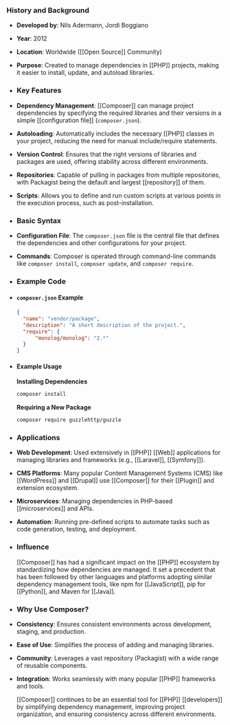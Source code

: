### **History and Background**
- **Developed by**: Nils Adermann, Jordi Boggiano
- **Year**: 2012
- **Location**: Worldwide ([[Open Source]] Community)
- **Purpose**: Created to manage dependencies in [[PHP]] projects, making it easier to install, update, and autoload libraries.
- ### **Key Features**
- **Dependency Management**: [[Composer]] can manage project dependencies by specifying the required libraries and their versions in a simple [[configuration file]] (`composer.json`).
- **Autoloading**: Automatically includes the necessary [[PHP]] classes in your project, reducing the need for manual include/require statements.
- **Version Control**: Ensures that the right versions of libraries and packages are used, offering stability across different environments.
- **Repositories**: Capable of pulling in packages from multiple repositories, with Packagist being the default and largest [[repository]] of them.
- **Scripts**: Allows you to define and run custom scripts at various points in the execution process, such as post-installation.
- ### **Basic Syntax**
- **Configuration File**: The `composer.json` file is the central file that defines the dependencies and other configurations for your project.
- **Commands**: Composer is operated through command-line commands like `composer install`, `composer update`, and `composer require`.
- ### **Example Code**
- #### `composer.json` Example
  
  ```json
  {
    "name": "vendor/package",
    "description": "A short description of the project.",
    "require": {
        "monolog/monolog": "2.*"
    }
  }
  ```
- #### Example Usage
  
  **Installing Dependencies**
  
  ```sh
  composer install
  ```
  
  **Requiring a New Package**
  
  ```sh
  composer require guzzlehttp/guzzle
  ```
- ### **Applications**
- **Web Development**: Used extensively in [[PHP]] [[Web]] applications for managing libraries and frameworks (e.g., [[Laravel]], [[Symfony]]).
- **CMS Platforms**: Many popular Content Management Systems (CMS) like [[WordPress]] and [[Drupal]] use [[Composer]] for their [[Plugin]] and extension ecosystem.
- **Microservices**: Managing dependencies in PHP-based [[microservices]] and APIs.
- **Automation**: Running pre-defined scripts to automate tasks such as code generation, testing, and deployment.
- ### **Influence**
  
  [[Composer]] has had a significant impact on the [[PHP]] ecosystem by standardizing how dependencies are managed. It set a precedent that has been followed by other languages and platforms adopting similar dependency management tools, like npm for [[JavaScript]], pip for [[Python]], and Maven for [[Java]].
- ### **Why Use Composer?**
- **Consistency**: Ensures consistent environments across development, staging, and production.
- **Ease of Use**: Simplifies the process of adding and managing libraries.
- **Community**: Leverages a vast repository (Packagist) with a wide range of reusable components.
- **Integration**: Works seamlessly with many popular [[PHP]] frameworks and tools.
  
  [[Composer]] continues to be an essential tool for [[PHP]] [[developers]] by simplifying dependency management, improving project organization, and ensuring consistency across different environments.